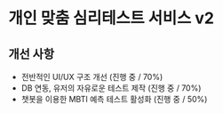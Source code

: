 # 개인 맞춤 심리테스트 서비스 v2

## 개선 사항
- 전반적인 UI/UX 구조 개선 (진행 중 / 70%)
- DB 연동, 유저의 자유로운 테스트 제작 (진행 중 / 70%)
- 챗봇을 이용한 MBTI 예측 테스트 활성화 (진행 중 / 50%)
